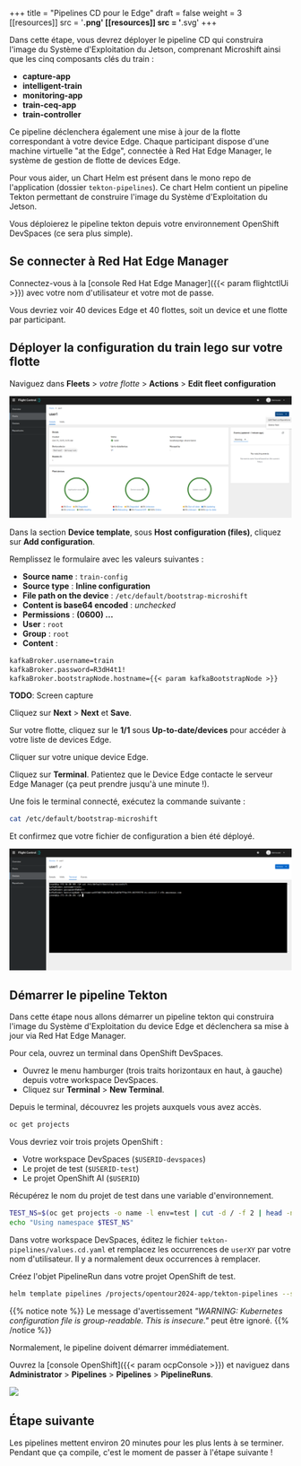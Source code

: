 +++
title = "Pipelines CD pour le Edge"
draft = false
weight = 3
[[resources]]
  src = '**.png'
[[resources]]
  src = '**.svg'
+++

Dans cette étape, vous devrez déployer le pipeline CD qui construira l'image du Système d'Exploitation du Jetson, comprenant Microshift ainsi que les cinq composants clés du train :

- **capture-app**
- **intelligent-train**
- **monitoring-app**
- **train-ceq-app**
- **train-controller**

Ce pipeline déclenchera également une mise à jour de la flotte correspondant à votre device Edge.
Chaque participant dispose d'une machine virtuelle "at the Edge", connectée à Red Hat Edge Manager, le système de gestion de flotte de devices Edge.

Pour vous aider, un Chart Helm est présent dans le mono repo de l'application (dossier `tekton-pipelines`).
Ce chart Helm contient un pipeline Tekton permettant de construire l'image du Système d'Exploitation du Jetson.

Vous déploierez le pipeline tekton depuis votre environnement OpenShift DevSpaces (ce sera plus simple).

## Se connecter à Red Hat Edge Manager

Connectez-vous à la [console Red Hat Edge Manager]({{< param flightctlUi >}}) avec votre nom d'utilisateur et votre mot de passe.

Vous devriez voir 40 devices Edge et 40 flottes, soit un device et une flotte par participant.

## Déployer la configuration du train lego sur votre flotte

Naviguez dans **Fleets** > _votre flotte_ > **Actions** > **Edit fleet configuration**

![](edit-fleet.png)

Dans la section **Device template**, sous **Host configuration (files)**, cliquez sur **Add configuration**.

Remplissez le formulaire avec les valeurs suivantes :

- **Source name** : `train-config`
- **Source type** : **Inline configuration**
- **File path on the device** : `/etc/default/bootstrap-microshift`
- **Content is base64 encoded** : _unchecked_
- **Permissions** : **(0600) ...**
- **User** : `root`
- **Group** : `root`
- **Content** :

```
kafkaBroker.username=train
kafkaBroker.password=R3dH4t1!
kafkaBroker.bootstrapNode.hostname={{< param kafkaBootstrapNode >}}
```

**TODO**: Screen capture

Cliquez sur **Next** > **Next** et **Save**.

Sur votre flotte, cliquez sur le **1/1** sous **Up-to-date/devices** pour accéder à votre liste de devices Edge.

Cliquer sur votre unique device Edge.

Cliquez sur **Terminal**.
Patientez que le Device Edge contacte le serveur Edge Manager (ça peut prendre jusqu'à une minute !).

Une fois le terminal connecté, exécutez la commande suivante :

```sh
cat /etc/default/bootstrap-microshift
```

Et confirmez que votre fichier de configuration a bien été déployé.

![](device-terminal.png)

## Démarrer le pipeline Tekton

Dans cette étape nous allons démarrer un pipeline tekton qui construira l'image du Système d'Exploitation du device Edge et déclenchera sa mise à jour via Red Hat Edge Manager.

Pour cela, ouvrez un terminal dans OpenShift DevSpaces.

- Ouvrez le menu hamburger (trois traits horizontaux en haut, à gauche) depuis votre workspace DevSpaces.
- Cliquez sur **Terminal** > **New Terminal**.

Depuis le terminal, découvrez les projets auxquels vous avez accès.

```sh
oc get projects
```

Vous devriez voir trois projets OpenShift :

- Votre workspace DevSpaces (`$USERID-devspaces`)
- Le projet de test (`$USERID-test`)
- Le projet OpenShift AI (`$USERID`)

Récupérez le nom du projet de test dans une variable d'environnement.

```sh
TEST_NS=$(oc get projects -o name -l env=test | cut -d / -f 2 | head -n 1)
echo "Using namespace $TEST_NS"
```

Dans votre workspace DevSpaces, éditez le fichier `tekton-pipelines/values.cd.yaml` et remplacez les occurrences de `userXY` par votre nom d'utilisateur.
Il y a normalement deux occurrences à remplacer.

Créez l'objet PipelineRun dans votre projet OpenShift de test.

```sh
helm template pipelines /projects/opentour2024-app/tekton-pipelines --set namespace="$TEST_NS" --values /projects/opentour2024-app/tekton-pipelines/values.cd.yaml | oc create -f -
```

{{% notice note %}}
Le message d'avertissement *"WARNING: Kubernetes configuration file is group-readable. This is insecure."* peut être ignoré.
{{% /notice %}}

Normalement, le pipeline doivent démarrer immédiatement.

Ouvrez la [console OpenShift]({{< param ocpConsole >}}) et naviguez dans **Administrator** > **Pipelines** > **Pipelines** > **PipelineRuns**.

![](pipelinerun-bootc.png)


## Étape suivante

Les pipelines mettent environ 20 minutes pour les plus lents à se terminer.
Pendant que ça compile, c'est le moment de passer à l'étape suivante !
